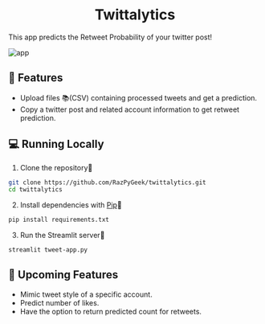 <h1 align="center">
Twittalytics
</h1>

This app predicts the Retweet Probability of your twitter post!

![app](https://github.com/RazPyGeek/twittalytics/assets/20515352/e99923d2-940a-4ffc-a0d4-210a03b852ff)


## 🔧 Features

- Upload files 📚(CSV) containing processed tweets and get a prediction.
- Copy a twitter post and related account information to get retweet prediction.


## 💻 Running Locally

1. Clone the repository📂

```bash
git clone https://github.com/RazPyGeek/twittalytics.git
cd twittalytics
```

2. Install dependencies with [Pip](https://pip.pypa.io/en/stable/installation/)🔨

```bash
pip install requirements.txt
```

3. Run the Streamlit server🚀

```bash
streamlit tweet-app.py
```

## 🚀 Upcoming Features

- Mimic tweet style of a specific account.
- Predict number of likes.
- Have the option to return predicted count for retweets.
